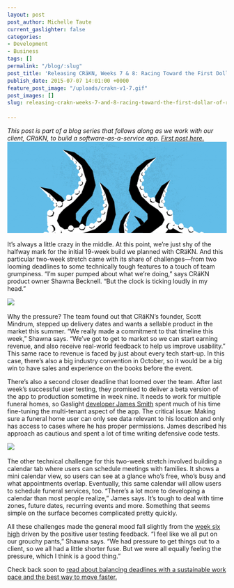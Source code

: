 ```yaml
---
layout: post
post_author: Michelle Taute
current_gaslighter: false
categories:
- Development
- Business
tags: []
permalink: "/blog/:slug"
post_title: 'Releasing CRäKN, Weeks 7 & 8: Racing Toward the First Dollar of Revenue'
publish_date: 2015-07-07 14:01:00 +0000
feature_post_image: "/uploads/crakn-v1-7.gif"
post_images: []
slug: releasing-crakn-weeks-7-and-8-racing-toward-the-first-dollar-of-revenue

---
```

*This post is part of a blog series that follows along as we work with our client, CRäKN, to build a software-as-a-service app. [First post here.](https://teamgaslight.com/blog/releasing-crakn-blogging-a-custom-software-project)*![](/uploads/crakn-v1-7.gif)
 
It’s always a little crazy in the middle. At this point, we’re just shy of the halfway mark for the initial 19-week build we planned with CRäKN. And this particular two-week stretch came with its share of challenges—from two looming deadlines to some technically tough features to a touch of team grumpiness. “I’m super pumped about what we’re doing,” says CRäKN product owner Shawna Becknell. “But the clock is ticking loudly in my head.”

![](https://gaslight-blog.s3.amazonaws.com/releasing-crakn-weeks-7-and-8-racing-toward-the-first-dollar-of-revenue/deskisland.jpeg)
 
Why the pressure? The team found out that CRäKN’s founder, Scott Mindrum, stepped up delivery dates and wants a sellable product in the market this summer. “We really made a commitment to that timeline this week,” Shawna says. “We’ve got to get to market so we can start earning revenue, and also receive real-world feedback to help us improve usability.” This same race to revenue is faced by just about every tech start-up. In this case, there’s also a big industry convention in October, so it would be a big win to have sales and experience on the books before the event.
 
There’s also a second closer deadline that loomed over the team. After last week’s successful user testing, they promised to deliver a beta version of the app to production sometime in week nine. It needs to work for multiple funeral homes, so Gaslight [developer James Smith](https://teamgaslight.com/people/james-smith) spent much of his time fine-tuning the multi-tenant aspect of the app. The critical issue: Making sure a funeral home user can only see data relevant to his location and only has access to cases where he has proper permissions. James described his approach as cautious and spent a lot of time writing defensive code tests.  

![](https://gaslight-blog.s3.amazonaws.com/releasing-crakn-weeks-7-and-8-racing-toward-the-first-dollar-of-revenue/jameskatherine.jpeg)
 
The other technical challenge for this two-week stretch involved building a calendar tab where users can schedule meetings with families. It shows a mini calendar view, so users can see at a glance who’s free, who’s busy and what appointments overlap. Eventually, this same calendar will allow users to schedule funeral services, too. “There’s a lot more to developing a calendar than most people realize,” James says. It’s tough to deal with time zones, future dates, recurring events and more. Something that seems simple on the surface becomes complicated pretty quickly.
 
All these challenges made the general mood fall slightly from the [week six high](https://teamgaslight.com/blog/releasing-crakn-week-6-user-testing-an-early-version-of-the-app) driven by the positive user testing feedback. “I feel like we all put on our grouchy pants,” Shawna says. “We had pressure to get things out to a client, so we all had a little shorter fuse. But we were all equally feeling the pressure, which I think is a good thing.”
 
Check back soon to [read about balancing deadlines with a sustainable work pace and the best way to move faster.](https://teamgaslight.com/blog/releasing-crakn-weeks-9-and-10-how-do-you-build-an-app-faster)

